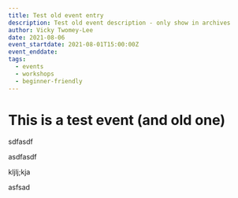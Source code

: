 ```yaml
---
title: Test old event entry
description: Test old event description - only show in archives
author: Vicky Twomey-Lee
date: 2021-08-06
event_startdate: 2021-08-01T15:00:00Z
event_enddate: 
tags:
  - events
  - workshops
  - beginner-friendly
---
```


# This is a test event (and old one)

sdfasdf

asdfasdf

kljlj;kja

asfsad